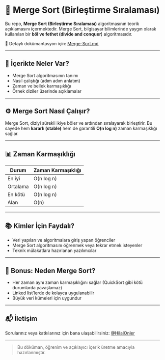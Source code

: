 # 🧩 Merge Sort (Birleştirme Sıralaması)

Bu repo, **Merge Sort (Birleştirme Sıralaması)** algoritmasının teorik açıklamasını içermektedir. Merge Sort, bilgisayar bilimlerinde yaygın olarak kullanılan bir **böl ve fethet (divide and conquer)** algoritmasıdır.

📄 Detaylı dokümantasyon için: [Merge-Sort.md](./Merge-Sort.md)

---

## 🧠 İçerikte Neler Var?

- Merge Sort algoritmasının tanımı
- Nasıl çalıştığı (adım adım anlatım)
- Zaman ve bellek karmaşıklığı
- Örnek diziler üzerinde açıklamalar

---

## ⚙️ Merge Sort Nasıl Çalışır?

Merge Sort, diziyi sürekli ikiye böler ve ardından sıralayarak birleştirir. Bu sayede hem **kararlı (stable)** hem de garantili **O(n log n)** zaman karmaşıklığı sağlar.

---

## 📊 Zaman Karmaşıklığı

| Durum       | Zaman Karmaşıklığı |
|-------------|---------------------|
| En iyi      | O(n log n)          |
| Ortalama    | O(n log n)          |
| En kötü     | O(n log n)          |
| Alan        | O(n)                |

---

## 📚 Kimler İçin Faydalı?

- Veri yapıları ve algoritmalara giriş yapan öğrenciler
- Merge Sort algoritmasını öğrenmek veya tekrar etmek isteyenler
- Teknik mülakatlara hazırlanan yazılımcılar

---

## 🧠 Bonus: Neden Merge Sort?

- Her zaman aynı zaman karmaşıklığını sağlar (QuickSort gibi kötü durumlarda yavaşlamaz)
- Linked list’lerde de kolayca uygulanabilir
- Büyük veri kümeleri için uygundur

---

## 📬 İletişim

Sorularınız veya katkılarınız için bana ulaşabilirsiniz: [@HilalOnler](https://github.com/HilalOnler)

---

> Bu döküman, öğrenim ve açıklayıcı içerik üretme amacıyla hazırlanmıştır.
